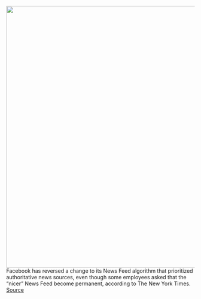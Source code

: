 <img src='https://cdn.vox-cdn.com/thumbor/a24r0I9iOaxgwrcgcbrW5Nrmn8s=/0x0:2040x1360/1200x800/filters:focal(857x517:1183x843)/cdn.vox-cdn.com/uploads/chorus_image/image/68528915/mdoying_180118_2249_facebook_0445stills_3.0.jpg' width='700px' /><br/>
Facebook has reversed a change to its News Feed algorithm that prioritized authoritative news sources, even though some employees asked that the “nicer” News Feed become permanent, according to The New York Times.
<a href='https://www.theverge.com/2020/12/17/22180259/facebook-news-feed-change-post-election-publishers-misinformation'> Source <a/>